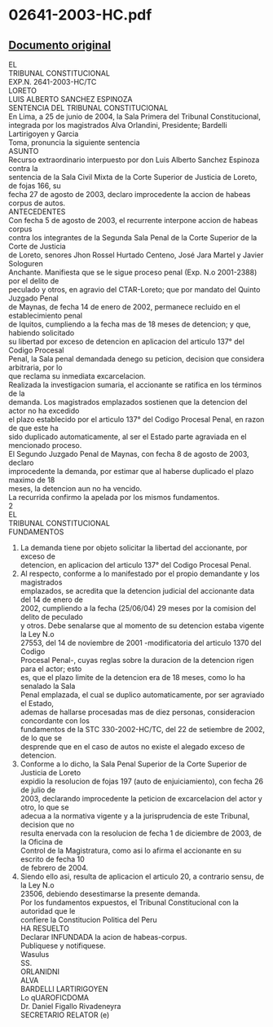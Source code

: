 
02641-2003-HC.pdf
=================
  
[Documento original](https://tc.gob.pe/jurisprudencia/2004/02641-2003-HC.pdf)  
---  
EL  
TRIBUNAL CONSTITUCIONAL  
EXP.N. 2641-2003-HC/TC  
LORETO  
LUIS ALBERTO SANCHEZ ESPINOZA  
SENTENCIA DEL TRIBUNAL CONSTITUCIONAL  
En Lima, a 25 de junio de 2004, la Sala Primera del Tribunal Constitucional,  
integrada por los magistrados Alva Orlandini, Presidente; Bardelli Lartirigoyen y Garcia  
Toma, pronuncia la siguiente sentencia  
ASUNTO  
Recurso extraordinario interpuesto por don Luis Alberto Sanchez Espinoza contra la  
sentencia de la Sala Civil Mixta de la Corte Superior de Justicia de Loreto, de fojas 166, su  
fecha 27 de agosto de 2003, declaro improcedente la accion de habeas corpus de autos.  
ANTECEDENTES  
Con fecha 5 de agosto de 2003, el recurrente interpone accion de habeas corpus  
contra los integrantes de la Segunda Sala Penal de la Corte Superior de la Corte de Justicia  
de Loreto, senores Jhon Rossel Hurtado Centeno, José Jara Martel y Javier Sologuren  
Anchante. Manifiesta que se le sigue proceso penal (Exp. N.o 2001-2388) por el delito de  
peculado y otros, en agravio del CTAR-Loreto; que por mandato del Quinto Juzgado Penal  
de Maynas, de fecha 14 de enero de 2002, permanece recluido en el establecimiento penal  
de Iquitos, cumpliendo a la fecha mas de 18 meses de detencion; y que, habiendo solicitado  
su libertad por exceso de detencion en aplicacion del articulo 137° del Codigo Procesal  
Penal, la Sala penal demandada denego su peticion, decision que considera arbitraria, por lo  
que reclama su inmediata excarcelacion.  
Realizada la investigacion sumaria, el accionante se ratifica en los términos de la  
demanda. Los magistrados emplazados sostienen que la detencion del actor no ha excedido  
el plazo establecido por el articulo 137° del Codigo Procesal Penal, en razon de que este ha  
sido duplicado automaticamente, al ser el Estado parte agraviada en el mencionado proceso.  
El Segundo Juzgado Penal de Maynas, con fecha 8 de agosto de 2003, declaro  
improcedente la demanda, por estimar que al haberse duplicado el plazo maximo de 18  
meses, la detencion aun no ha vencido.  
La recurrida confirmo la apelada por los mismos fundamentos.  
2  
EL  
TRIBUNAL CONSTITUCIONAL  
FUNDAMENTOS  
1. La demanda tiene por objeto solicitar la libertad del accionante, por exceso de  
detencion, en aplicacion del articulo 137° del Codigo Procesal Penal.  
2. Al respecto, conforme a lo manifestado por el propio demandante y los magistrados  
emplazados, se acredita que la detencion judicial del accionante data del 14 de enero de  
2002, cumpliendo a la fecha (25/06/04) 29 meses por la comision del delito de peculado  
y otros. Debe senalarse que al momento de su detencion estaba vigente la Ley N.o  
27553, del 14 de noviembre de 2001 -modificatoria del articulo 1370 del Codigo  
Procesal Penal-, cuyas reglas sobre la duracion de la detencion rigen para el actor; esto  
es, que el plazo limite de la detencion era de 18 meses, como lo ha senalado la Sala  
Penal emplazada, el cual se duplico automaticamente, por ser agraviado el Estado,  
ademas de hallarse procesadas mas de diez personas, consideracion concordante con los  
fundamentos de la STC 330-2002-HC/TC, del 22 de setiembre de 2002, de lo que se  
desprende que en el caso de autos no existe el alegado exceso de detencion.  
3. Conforme a lo dicho, la Sala Penal Superior de la Corte Superior de Justicia de Loreto  
expidio la resolucion de fojas 197 (auto de enjuiciamiento), con fecha 26 de julio de  
2003, declarando improcedente la peticion de excarcelacion del actor y otro, lo que se  
adecua a la normativa vigente y a la jurisprudencia de este Tribunal, decision que no  
resulta enervada con la resolucion de fecha 1 de diciembre de 2003, de la Oficina de  
Control de la Magistratura, como asi lo afirma el accionante en su escrito de fecha 10  
de febrero de 2004.  
4. Siendo ello asi, resulta de aplicacion el articulo 20, a contrario sensu, de la Ley N.o  
23506, debiendo desestimarse la presente demanda.  
Por los fundamentos expuestos, el Tribunal Constitucional con la autoridad que le  
confiere la Constitucion Politica del Peru  
HA RESUELTO  
Declarar INFUNDADA la acion de habeas-corpus.  
Publiquese y notifiquese.  
Wasulus  
SS.  
ORLANIDNI  
ALVA  
BARDELLI LARTIRIGOYEN  
Lo qUAROFICDOMA  
Dr. Daniel Figallo Rivadeneyra  
SECRETARIO RELATOR (e)